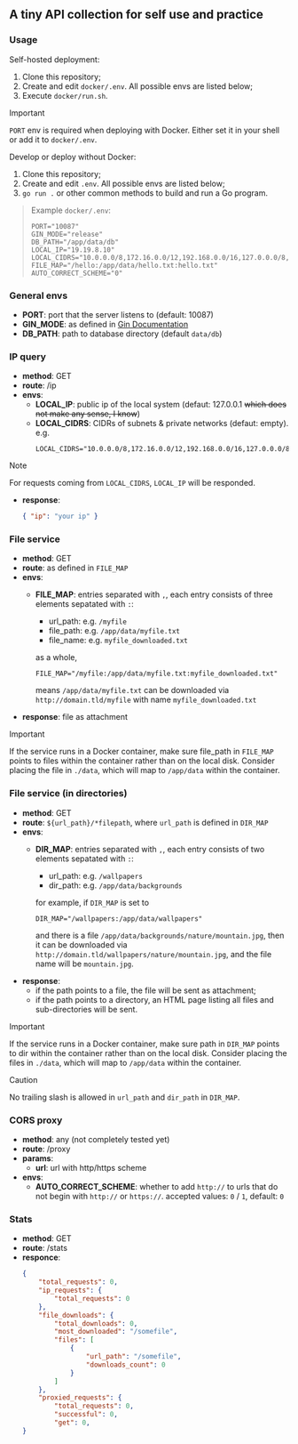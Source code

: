 ## A tiny API collection for self use and practice

### Usage

Self-hosted deployment:

1. Clone this repository;
2. Create and edit `docker/.env`. All possible envs are listed below;
3. Execute `docker/run.sh`.
> [!IMPORTANT]
>
> `PORT` env is required when deploying with Docker. Either set it in your shell or add it to `docker/.env`.

Develop or deploy without Docker:

1. Clone this repository;
2. Create and edit `.env`. All possible envs are listed below;
3. `go run .` or other common methods to build and run a Go program.

>Example `docker/.env`:
>```shell
>PORT="10087"
>GIN_MODE="release"
>DB_PATH="/app/data/db"
>LOCAL_IP="19.19.8.10"
>LOCAL_CIDRS="10.0.0.0/8,172.16.0.0/12,192.168.0.0/16,127.0.0.0/8,::1/128,fe80::/10,fc00::/7,fd00::/8"
>FILE_MAP="/hello:/app/data/hello.txt:hello.txt"
>AUTO_CORRECT_SCHEME="0"
>```

### General envs

- **PORT**: port that the server listens to (default: 10087)
- **GIN_MODE**: as defined in [Gin Documentation](https://gin-gonic.com/en/docs/deployment/)
- **DB_PATH**: path to database directory (default `data/db`)

### IP query

- **method**: GET
- **route**: /ip
- **envs**:
    - **LOCAL_IP**: public ip of the local system (defaut: 127.0.0.1 <s>which does not make any sense, I know</s>)
    - **LOCAL_CIDRS**: CIDRs of subnets & private networks (defaut: empty). e.g.
        ```shell
        LOCAL_CIDRS="10.0.0.0/8,172.16.0.0/12,192.168.0.0/16,127.0.0.0/8,::1/128,fe80::/10,fc00::/7,fd00::/8"
        ```
> [!NOTE]
>
> For requests coming from `LOCAL_CIDRS`, `LOCAL_IP` will be responded.
- **response**:
    ```json
    { "ip": "your ip" }
    ```

### File service

- **method**: GET
- **route**: as defined in `FILE_MAP`
- **envs**:
    - **FILE_MAP**: entries separated with `,`, each entry consists of three elements sepatated with `:`:
        - url_path: e.g. `/myfile`
        - file_path: e.g. `/app/data/myfile.txt`
        - file_name: e.g. `myfile_downloaded.txt`

        as a whole,
        ```shell
        FILE_MAP="/myfile:/app/data/myfile.txt:myfile_downloaded.txt"
        ```
        means `/app/data/myfile.txt` can be downloaded via `http://domain.tld/myfile` with name `myfile_downloaded.txt`
- **response**: file as attachment
> [!IMPORTANT]
>
> If the service runs in a Docker container, make sure file_path in `FILE_MAP` points to files within the container rather than on the local disk. Consider placing the file in `./data`, which will map to `/app/data` within the container.

### File service (in directories)

- **method**: GET
- **route**: `${url_path}/*filepath`, where `url_path` is defined in `DIR_MAP`
- **envs**:
    - **DIR_MAP**: entries separated with `,`, each entry consists of two elements sepatated with `:`:
        - url_path: e.g. `/wallpapers`
        - dir_path: e.g. `/app/data/backgrounds`

        for example, if `DIR_MAP` is set to
        ```shell
        DIR_MAP="/wallpapers:/app/data/wallpapers"
        ```
        and there is a file `/app/data/backgrounds/nature/mountain.jpg`, then it can be downloaded via `http://domain.tld/wallpapers/nature/mountain.jpg`, and the file name will be `mountain.jpg`.
- **response**:
    - if the path points to a file, the file will be sent as attachment;
    - if the path points to a directory, an HTML page listing all files and sub-directories will be sent.

> [!IMPORTANT]
>
> If the service runs in a Docker container, make sure path in `DIR_MAP` points to dir within the container rather than on the local disk. Consider placing the files in `./data`, which will map to `/app/data` within the container.

> [!CAUTION]
>
> No trailing slash is allowed in `url_path` and `dir_path` in `DIR_MAP`.



### CORS proxy

- **method**: any (not completely tested yet)
- **route**: /proxy
- **params**:
    - **url**: url with http/https scheme
- **envs**:
    - **AUTO_CORRECT_SCHEME**: whether to add `http://` to urls that do not begin with `http://` or `https://`. accepted values: `0` / `1`, default: `0`

### Stats

- **method**: GET
- **route**: /stats
- **responce**:
    ```json
    {
        "total_requests": 0,
        "ip_requests": {
            "total_requests": 0
        },
        "file_downloads": {
            "total_downloads": 0,
            "most_downloaded": "/somefile",
            "files": [
                {
                    "url_path": "/somefile",
                    "downloads_count": 0
                }
            ]
        },
        "proxied_requests": {
            "total_requests": 0,
            "successful": 0,
            "get": 0,
    }
    ```

